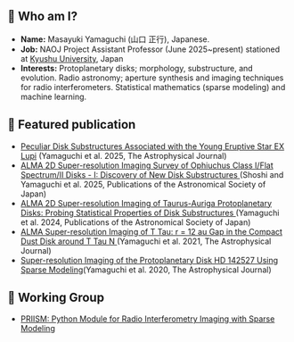 ## 🔭 Who am I?
- **Name:** Masayuki Yamaguchi (山口 正行), Japanese.
- **Job:** NAOJ Project Assistant Professor (June 2025~present) stationed at [Kyushu University](https://jupiter.geo.kyushu-u.ac.jp), Japan
- **Interests:**  Protoplanetary disks; morphology, substructure, and evolution. Radio astronomy; aperture synthesis and imaging techniques for radio interferometers. Statistical mathematics (sparse modeling) and machine learning.

## :mag_right: Featured publication
- [Peculiar Disk Substructures Associated with the Young Eruptive Star EX Lupi](https://arxiv.org/abs/2508.14367) (Yamaguchi et al. 2025, The Astrophysical Journal)
- [
ALMA 2D Super-resolution Imaging Survey of Ophiuchus Class I/Flat Spectrum/II Disks - I: Discovery of New Disk Substructures
](https://ui.adsabs.harvard.edu/abs/2025arXiv250321060S/abstract)(Shoshi and Yamaguchi et al. 2025, Publications of the Astronomical Society of Japan)
- [
ALMA 2D Super-resolution Imaging of Taurus-Auriga Protoplanetary Disks: Probing Statistical Properties of Disk Substructures
](https://academic.oup.com/pasj/advance-article/doi/10.1093/pasj/psae022/7675749)(Yamaguchi et al. 2024, Publications of the Astronomical Society of Japan)
- [ALMA Super-resolution Imaging of T Tau: r = 12 au Gap in the Compact Dust Disk around T Tau N
](https://iopscience.iop.org/article/10.3847/1538-4357/ac2bfd)(Yamaguchi et al. 2021, The Astrophysical Journal)
- [Super-resolution Imaging of the Protoplanetary Disk HD 142527 Using Sparse Modeling](https://iopscience.iop.org/article/10.3847/1538-4357/ab899f)(Yamaguchi et al. 2020, The Astrophysical Journal)


## :mag_right: Working Group
- [PRIISM: Python Module for Radio Interferometry Imaging with Sparse Modeling](https://github.com/tnakazato/priism)
